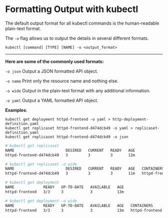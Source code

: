 # Formatting Output with kubectl
The default output format for all kubectl commands is the human-readable plain-text format.

The `-o` flag allows us to output the details in several different formats.



`kubectl [command] [TYPE] [NAME] -o <output_format>`
* * *
**Here are some of the commonly used formats:**



`-o json` Output a JSON formatted API object.

`-o name` Print only the resource name and nothing else.

`-o wide` Output in the plain-text format with any additional information.

`-o yaml` Output a YAML formatted API object.


**Examples**:
```
kubectl get deployment httpd-frontend -o yaml > http-deployment-definition.yaml
kubectl get replicaset httpd-frontend-d474dcb49 -o yaml > replicaset-definition.yaml
kubectl get replicaset httpd-frontend-d474dcb49 -o json
```
```bash
# kubectl get replicaset 
NAME                       DESIRED   CURRENT   READY   AGE
httpd-frontend-d474dcb49   3         3         3       12m

# kubectl get replicaset -o wide
NAME                       DESIRED   CURRENT   READY   AGE   CONTAINERS       IMAGES             SELECTOR
httpd-frontend-d474dcb49   3         3         3       11m   httpd-frontend   httpd:2.4-alpine   name=httpd-frontend,pod-template-hash=d474dcb49

# kubectl get deployment
NAME             READY   UP-TO-DATE   AVAILABLE   AGE
httpd-frontend   3/3     3            3           13m

# kubectl get deployment -o wide
NAME             READY   UP-TO-DATE   AVAILABLE   AGE   CONTAINERS       IMAGES             SELECTOR
httpd-frontend   3/3     3            3           13m   httpd-frontend   httpd:2.4-alpine   name=httpd-frontend

```
